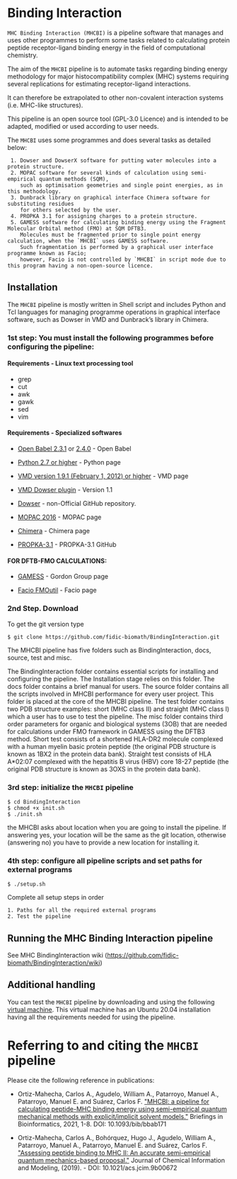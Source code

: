 # Binding Interaction

`MHC Binding Interaction (MHCBI)` is a pipeline software that manages and uses other programmes to perform some tasks related to calculating protein peptide receptor-ligand binding energy in the field of computational chemistry.

The aim of the `MHCBI` pipeline is to automate tasks regarding binding energy methodology for major histocompatibility complex (MHC) systems requiring several replications for estimating receptor-ligand interactions.

It can therefore be extrapolated to other non-covalent interaction systems (i.e. MHC-like structures).

This pipeline is an open source tool (GPL-3.0 Licence) and is intended to be adapted, modified or used according to user needs.

The `MHCBI` uses some programmes and does several tasks as detailed below:

     1. Dowser and DowserX software for putting water molecules into a protein structure.
     2. MOPAC software for several kinds of calculation using semi-empirical quantum methods (SQM), 
        such as optimisation geometries and single point energies, as in this methodology.
     3. Dunbrack library on graphical interface Chimera software for substituting residues 
        for others selected by the user.
     4. PROPKA 3.1 for assigning charges to a protein structure.
     5. GAMESS software for calculating binding energy using the Fragment Molecular Orbital method (FMO) at SQM DFTB3. 
        Molecules must be fragmented prior to single point energy calculation, when the `MHCBI` uses GAMESS software. 
        Such fragmentation is performed by a graphical user interface programme known as Facio; 
        however, Facio is not controlled by `MHCBI` in script mode due to this program having a non-open-source licence.

## Installation

The `MHCBI` pipeline is mostly written in Shell script and includes Python and Tcl languages for managing programme operations in graphical interface software, such as Dowser in VMD and Dunbrack’s library in Chimera.

### 1st step: You must install the following programmes before configuring the pipeline:

#### Requirements - Linux text processing tool

* grep
* cut
* awk
* gawk
* sed
* vim

#### Requirements - Specialized softwares

* [Open Babel 2.3.1](https://openbabel.org/docs/dev/Installation/install.html) or [2.4.0](https://sourceforge.net/projects/openbabel/files/openbabel/2.4.0/) - Open Babel

* [Python 2.7 or higher](https://www.python.org/downloads/) - Python page

* [VMD version 1.9.1 (February 1, 2012) or higher](https://www.ks.uiuc.edu/Research/vmd/) - VMD page

* [VMD Dowser plugin](http://www.ks.uiuc.edu/Research/vmd/plugins/dowser/) - Version 1.1

* [Dowser](https://github.com/fidic-biomath/dowser) - non-Official GitHub repository.

* [MOPAC 2016](http://openmopac.net/Download_MOPAC_Executable_Step2.html) - MOPAC page

* [Chimera](https://www.cgl.ucsf.edu/chimera/download.html) - Chimera page

* [PROPKA-3.1](https://github.com/jensengroup/propka-3.1.git) - PROPKA-3.1 GitHub

#### FOR DFTB-FMO CALCULATIONS:

* [GAMESS](https://www.msg.chem.iastate.edu/GAMESS/download/register/) - Gordon Group page

* [Facio FMOutil](http://zzzfelis.sakura.ne.jp/) - Facio page


### 2nd Step. Download

To get the git version type 

    $ git clone https://github.com/fidic-biomath/BindingInteraction.git
    
The MHCBI pipeline has five folders such as BindingInteraction, docs, source, test and misc. 

The BindingInteraction folder contains essential scripts for installing and configuring the pipeline. The Installation stage relies on this folder.
The docs folder contains a brief manual for users.
The source folder contains all the scripts involved in MHCBI performance for every user project. This folder is placed at the core of the MHCBI pipeline.
The test folder contains two PDB structure examples: short (MHC class II) and straight (MHC class I) which a user has to use to test the pipeline.
The misc folder contains third order parameters for organic and biological systems (3OB) that are needed for calculations under FMO framework in GAMESS using the DFTB3 method.
Short test consists of a shortened HLA-DR2 molecule complexed with a human myelin basic protein peptide (the original PDB structure is known as 1BX2 in the protein data bank). Straight test consists of HLA A*02:07 complexed with the hepatitis B virus (HBV) core 18-27 peptide (the original PDB structure is known as 3OXS in the protein data bank).    
    

### 3rd step: initialize the `MHCBI` pipeline

    $ cd BindingInteraction
    $ chmod +x init.sh
    $ ./init.sh
    
the MHCBI asks about location when you are going to install the pipeline. If answering yes, your location will be the same as the git location, otherwise (answering no) you have to provide a new location for installing it.

### 4th step: configure all pipeline scripts and set paths for external programs

    $ ./setup.sh

  Complete all setup steps in order

    1. Paths for all the required external programs
    2. Test the pipeline


## Running the MHC Binding Interaction pipeline
See MHC BindingInteraction wiki (https://github.com/fidic-biomath/BindingInteraction/wiki)

## Additional handling

You can test the `MHCBI` pipeline by downloading and using the following [virtual machine](http://www.fidic.org.co/pagina/MHCBI.zip). 
This virtual machine has an Ubuntu 20.04 installation having all the requirements needed for using the pipeline.
 

# Referring to and citing the `MHCBI` pipeline

Please cite the following reference in publications:

*   Ortiz-Mahecha, Carlos A., Agudelo, William A., Patarroyo, Manuel A., Patarroyo, Manuel E. and Suárez, Carlos F. ["MHCBI: a pipeline for calculating peptide-MHC binding energy using semi-empirical quantum mechanical methods with explicit/implicit solvent models."](https://doi.org/10.1093/bib/bbab171) Briefings in Bioinformatics, 2021, 1-8. DOI: 10.1093/bib/bbab171

*   Ortiz-Mahecha, Carlos A., Bohórquez, Hugo J., Agudelo, William A., Patarroyo, Manuel A., Patarroyo, Manuel E. and Suárez, Carlos F. ["Assessing peptide binding to MHC II: An accurate semi-empirical quantum mechanics-based proposal."](https://doi.org/10.1021/acs.jcim.9b00672) Journal of Chemical Information and Modeling, (2019). - DOI: 10.1021/acs.jcim.9b00672

